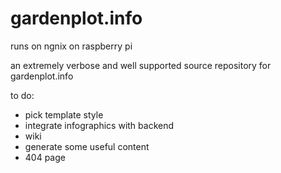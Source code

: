 gardenplot.info
===============
runs on ngnix on raspberry pi

an extremely verbose and well supported source repository for gardenplot.info


to do:
- pick template style
- integrate infographics with backend
- wiki
- generate some useful content
- 404 page
